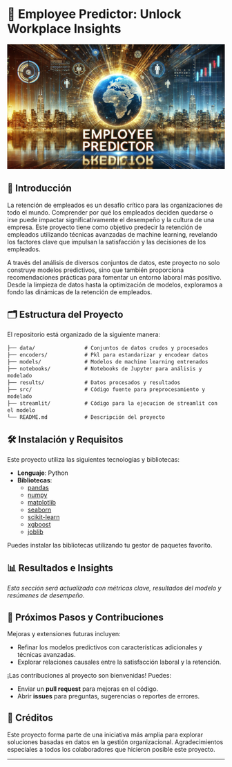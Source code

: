 # 🌟 Employee Predictor: Unlock Workplace Insights 

![Employee Predictor](https://raw.githubusercontent.com/SrAlcast/Proyecto8-Employee_Predictor/refs/heads/main/src/imagen%20README.jpg?token=GHSAT0AAAAAACW5JJGZF5T2FQBDTDASBJMEZ2MVEKQ)

## 📖 Introducción

La retención de empleados es un desafío crítico para las organizaciones de todo el mundo. Comprender por qué los empleados deciden quedarse o irse puede impactar significativamente el desempeño y la cultura de una empresa. Este proyecto tiene como objetivo predecir la retención de empleados utilizando técnicas avanzadas de machine learning, revelando los factores clave que impulsan la satisfacción y las decisiones de los empleados.

A través del análisis de diversos conjuntos de datos, este proyecto no solo construye modelos predictivos, sino que también proporciona recomendaciones prácticas para fomentar un entorno laboral más positivo. Desde la limpieza de datos hasta la optimización de modelos, exploramos a fondo las dinámicas de la retención de empleados.

## 🗂️ Estructura del Proyecto

El repositorio está organizado de la siguiente manera:

```
├── data/                # Conjuntos de datos crudos y procesados
├── encoders/            # Pkl para estandarizar y encodear datos
├── models/              # Modelos de machine learning entrenados
├── notebooks/           # Notebooks de Jupyter para análisis y modelado
├── results/             # Datos procesados y resultados
├── src/                 # Código fuente para preprocesamiento y modelado
├── streamlit/           # Código para la ejecucion de streamlit con el modelo
└── README.md            # Descripción del proyecto
```

## 🛠️ Instalación y Requisitos

Este proyecto utiliza las siguientes tecnologías y bibliotecas:

- **Lenguaje**: Python
- **Bibliotecas**:
  - [pandas](https://pandas.pydata.org/)
  - [numpy](https://numpy.org/)
  - [matplotlib](https://matplotlib.org/)
  - [seaborn](https://seaborn.pydata.org/)
  - [scikit-learn](https://scikit-learn.org/)
  - [xgboost](https://xgboost.readthedocs.io/)
  - [joblib](https://joblib.readthedocs.io/)
  
Puedes instalar las bibliotecas utilizando tu gestor de paquetes favorito.

## 📊 Resultados e Insights

*Esta sección será actualizada con métricas clave, resultados del modelo y resúmenes de desempeño.*

## 🔄 Próximos Pasos y Contribuciones

Mejoras y extensiones futuras incluyen:
- Refinar los modelos predictivos con características adicionales y técnicas avanzadas.
- Explorar relaciones causales entre la satisfacción laboral y la retención.

¡Las contribuciones al proyecto son bienvenidas! Puedes:
- Enviar un **pull request** para mejoras en el código.
- Abrir **issues** para preguntas, sugerencias o reportes de errores.

## 🤝 Créditos

Este proyecto forma parte de una iniciativa más amplia para explorar soluciones basadas en datos en la gestión organizacional. Agradecimientos especiales a todos los colaboradores que hicieron posible este proyecto.

---
